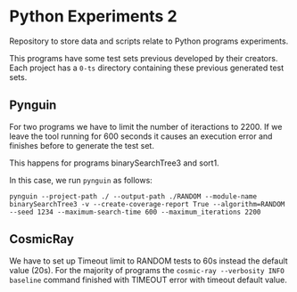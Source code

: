 # Python Experiments 2

Repository to store data and scripts relate to Python programs experiments.

This programs have some test sets previous developed by their creators. Each project has a `0-ts` directory containing these previous generated test sets.


## Pynguin

For two programs we have to limit the number of iteractions to 2200. If we leave the tool running for 600 seconds it causes an execution error and finishes before to generate the test set.

This happens for programs binarySearchTree3 and sort1.

In this case, we run `pynguin` as follows:

```
pynguin --project-path ./ --output-path ./RANDOM --module-name binarySearchTree3 -v --create-coverage-report True --algorithm=RANDOM --seed 1234 --maximum-search-time 600 --maximum_iterations 2200
```


## CosmicRay

We have to set up Timeout limit to RANDOM tests to 60s instead the default value (20s). For the majority of programs the `cosmic-ray --verbosity INFO baseline` command finished with TIMEOUT error with timeout default value.

